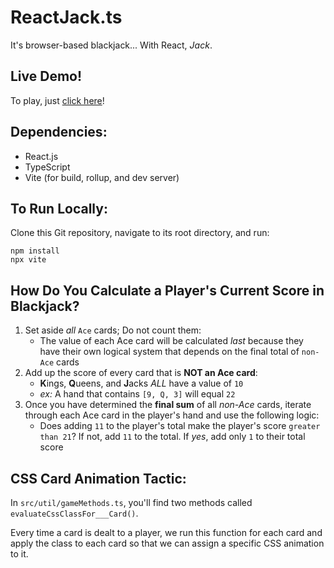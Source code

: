# ReactJack.ts
It's browser-based blackjack... With React, _Jack_.

## Live Demo!
To play, just [click here](https://www.daveyknific.com/react-jack/index.html)!

## Dependencies:
 - React.js
 - TypeScript
 - Vite (for build, rollup, and dev server)

## To Run Locally:
Clone this Git repository, navigate to its root directory, and run:

    npm install
    npx vite

## How Do You Calculate a Player's Current Score in Blackjack?
1) Set aside _all_ `Ace` cards; Do not count them:
	- The value of each Ace card will be calculated _last_ because they have their own logical system that depends on the final total of `non-Ace` cards
2) Add up the score of every card that is **NOT an Ace card**:
	- **K**ings, **Q**ueens, and **J**acks _ALL_ have a value of `10`
	- _ex:_ A hand that contains `[9, Q, 3]` will equal `22`
3) Once you have determined the **final sum** of all _non-Ace_ cards, iterate through each Ace card in the player's hand and use the following logic:
	- Does adding `11` to the player's total make the player's score `greater than 21`? If not, add `11` to the total. If _yes_, add only `1` to their total score

## CSS Card Animation Tactic:
In `src/util/gameMethods.ts`, you'll find two methods called `evaluateCssClassFor___Card()`.

Every time a card is dealt to a player, we run this function for each card and apply the class to each card so that we can assign a specific CSS animation to it.